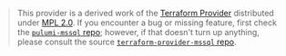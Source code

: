 > This provider is a derived work of the [Terraform Provider](https://github.com/PGSSoft/terraform-provider-mssql)
> distributed under [MPL 2.0](https://www.mozilla.org/en-US/MPL/2.0/). If you encounter a bug or missing feature,
> first check the [`pulumi-mssql` repo](https://github.com/pulumiverse/pulumi-mssql/issues); however, if that doesn't turn up anything,
> please consult the source [`terraform-provider-mssql` repo](https://github.com/PGSSoft/terraform-provider-mssql/issues).
